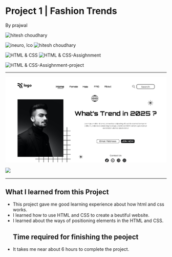 # Project 1 | Fashion Trends 


By prajwal

![hitesh choudhary](https://img.shields.io/badge/Prajwal--Zingare-JS--Developer-green)

![ineuro, lco](https://img.shields.io/badge/iNeuron-LCO-green)
![hitesh choudhary](https://img.shields.io/badge/Hitesh--Choudhary-JS--bootcamp-red)

![HTML & CSS](https://img.shields.io/badge/HTML-CSS-orange)
![HTML & CSS-Assighnment](https://img.shields.io/badge/HTML--CSS-Assighnment-orange)


![HTML & CSS-Assighnment-project](https://img.shields.io/badge/HTML--CSS-Project--01-orange)





---

![myproject](/o1%20project.png)


[ <img src= "https://img.shields.io/badge/Go LiVE-1DA1F?style=for-the-badge&logo=&logoColor=white" />](https://project01-ineuron.netlify.app/) 


---

## What I learned from this Project

- This project gave me good learning experience about how html and css works.
- I learned how to use HTML and CSS to create a beutiful website.
- I learned about the ways of positioning elements in the HTML and CSS. 
  ## Time required for finishing the peoject
- It takes me near about 6 hours to complete the project.
